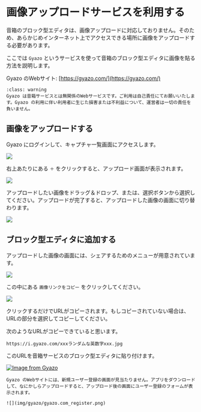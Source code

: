 # 画像アップロードサービスを利用する

音箱のブロック型エディタは、画像アップロードに対応しておりません。そのため、あらかじめインターネット上でアクセスできる場所に画像をアップロードする必要があります。

ここでは `Gyazo` というサービスを使って音箱のブロック型エディタに画像を貼る方法を説明します。

Gyazo のWebサイト: [https://gyazo.com/](https://gyazo.com/)

```{admonition} 注意事項
:class: warning
Gyazo は音箱サービスとは無関係のWebサービスです。ご利用は自己責任にてお願いいたします。Gyazo の利用に伴い利用者に生じた損害または不利益について、運営者は一切の責任を負いません。
```

## 画像をアップロードする

Gyazo にログインして、キャプチャ一覧画面にアクセスします。

![](img/gyazo/gyazo.com_01.png)

右上あたりにある `＋` をクリックすると、アップロード画面が表示されます。

![](img/gyazo/gyazo02.png)

アップロードしたい画像をドラッグ＆ドロップ、または、選択ボタンから選択してください。アップロードが完了すると、アップロードした画像の画面に切り替わります。

![](img/gyazo/gyazo03.png)

## ブロック型エディタに追加する

アップロードした画像の画面には、シェアするためのメニューが用意されています。

![](img/gyazo/gyazo04.png)

この中にある `画像リンクをコピー` をクリックしてください。

![](img/gyazo/gyazo05.png)

クリックするだけでURLがコピーされます。もしコピーされていない場合は、URLの部分を選択してコピーしてください。

次のようなURLがコピーできていると思います。

```
https://i.gyazo.com/xxxランダムな英数字xxx.jpg
```

このURLを音箱サービスのブロック型エディタに貼り付けます。

[![Image from Gyazo](https://i.gyazo.com/c1cfb9dba2350cc14d3ddc8c34212660.gif)](https://gyazo.com/c1cfb9dba2350cc14d3ddc8c34212660)

```{tip}
Gyazo のWebサイトには、新規ユーザー登録の画面が見当たりません。アプリをダウンロードして、なにかしらアップロードすると、アップロード後の画面にユーザー登録のフォームが表示されます。

![](img/gyazo/gyazo.com_register.png)
```
